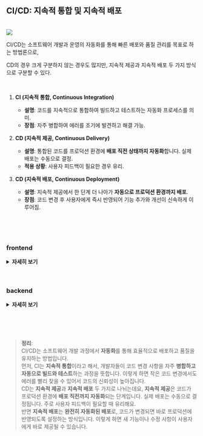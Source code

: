 <!-- 제목 -->

## CI/CD: 지속적 통합 및 지속적 배포

<br/>

<!-- 해당 질문을 가져온 스터디원 -->
<img src ="https://img.shields.io/badge/🦎 정민-303036.svg?&style=for-the-badge"/>

<br/>

CI/CD는 소프트웨어 개발과 운영의 자동화를 통해 빠른 배포와 품질 관리를 목표로 하는 방법론으로,

CD의 경우 크게 구분하지 않는 경우도 많지만, 지속적 제공과 지속적 배포 두 가지 방식으로 구분할 수 있다.

<br/>

1. **CI (지속적 통합, Continuous Integration)**

   - **설명**: 코드를 지속적으로 통합하여 빌드하고 테스트하는 자동화 프로세스를 의미.
   - **장점**: 자주 병합하여 에러를 조기에 발견하고 해결 가능.

2. **CD (지속적 제공, Continuous Delivery)**

   - **설명**: 통합된 코드를 프로덕션 환경에 **배포 직전 상태까지 자동화**합니다. 실제 배포는 수동으로 결정.
   - **적용 상황**: 사용자 피드백이 필요한 경우 유리.

3. **CD (지속적 배포, Continuous Deployment)**
   - **설명**: 지속적 제공에서 한 단계 더 나아가 **자동으로 프로덕션 환경까지 배포**.
   - **장점**: 코드 변경 후 사용자에게 즉시 반영되어 기능 추가와 개선이 신속하게 이루어짐.

<br/>

<br/>

<br/>

### frontend

<details>
  <summary><b>자세히 보기</b></summary>

배포 대상이 사용자 UI라서, 빌드 최적화, 정적 파일 관리, 테스트 자동화가 주로 필요함.

webpack이나 vite와 같은 빌드 도구가 번들링과 파일 최적화를 도와주고,

테스트는 주로 UI test 와 E2E 테스트를 진행.

테스트 자동화 도구로는 Jest나 Cypress 같은 툴이 자주 사용됨. (주로 사용하는 프레임워크 등에 따라서 더 핏한 도구를 선택하는게 일반적)

테스트를 통해 UI가 기대대로 렌더링되는지 확인하고, 사용자의 실제 상호작용 시나리오를 테스트할 수 있음

> **⚒️ 주요 툴**
>
> GitHub Actions / GitLab CI: 코드 푸시 시 테스트, 빌드, 배포 파이프라인을 실행하는 데 많이 쓰임.
>
> Vercel / Netlify: 특히 React, Next.js 기반 프로젝트에서 자동 배포와 프리뷰 환경을 쉽게 설정할 수 있어 자주 사용됨.

</details>

<br/>

<br/>

### backend

<details>
  <summary><b>자세히 보기</b></summary>

주로 API 서버나 데이터베이스와 관련되어 있으므로 테스트, 보안 설정, 서버 환경 관리 등이 중요

단위 테스트와 통합 테스트를 자주 실행.

프론트엔드와 달리 API의 정확한 동작을 보장하기 위해 Mocha, Jest, Postman 등을 활용한 테스트가 필요.

배포 시 프로덕션 환경과 같은 중요한 정보가 포함되어 있기 때문에 환경 변수 관리와 보안에 신경을 써야함.

> **⚒️ 주요 툴**
>
> Jenkins: 백엔드에서 가장 오래된 CI/CD 툴 중 하나로, 복잡한 배포 파이프라인을 유연하게 설정할 수 있음.
>
> GitHub Actions / GitLab CI/CD: 백엔드에서도 인프라를 자동으로 관리하고, 테스트를 트리거하는 데 자주 사용됨.
>
> Docker / Kubernetes: 백엔드 서비스는 주로 컨테이너화해 배포하는 경우가 많음. Docker를 이용해 애플리케이션을 컨테이너로 묶고, Kubernetes를 통해 컨테이너를 관리

</details>

<br/>

<br/>

<br/>

<br/>

> **정리**:  
> CI/CD는 소프트웨어 개발 과정에서 **자동화**를 통해 효율적으로 배포하고 품질을 유지하는 방법입니다.  
> 먼저, CI는 **지속적 통합**이라고 해서, 개발자들이 코드 변경 사항을 자주 **병합하고 자동으로 빌드와 테스트**하는 과정을 뜻합니다. 이렇게 하면 작은 코드 변경에서도 에러를 빨리 찾을 수 있어서 코드의 신뢰성이 높아집니다.  
> CD는 **지속적 제공**과 **지속적 배포** 두 가지로 나뉘는데요, **지속적 제공**은 코드가 프로덕션 환경에 **배포 직전까지 자동화**되는 단계입니다. 실제 배포는 수동으로 결정됩니다. 주로 사용자 피드백이 필요할 때 유리해요.  
> 반면 **지속적 배포**는 **완전히 자동화된 배포**로, 코드가 변경되면 바로 프로덕션에 반영되도록 설정하는 방식입니다. 이렇게 하면 새 기능이나 수정 사항이 사용자에게 바로 제공될 수 있습니다.
